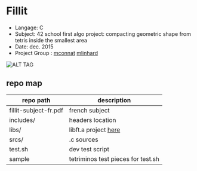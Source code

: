 # Fillit
- Langage: C
- Subject: 42 school first algo project: compacting geometric shape from tetris inside the smallest area
- Date: dec. 2015
- Project Group : <a href="https://github.com/Serealyuzz/" target="_blank" >mconnat</a> <a href="https://github.com/nesthub/" target="_blank" >mlinhard</a>

![ALT TAG](https://github.com/nesthub/c_fillit/raw/master/docs/fillit.png)

## repo map
| repo path | description |
| ------------- | ------------- |
| fillit-subject-fr.pdf	 | french subject				 |
| includes/			 | headers location						 |
| libs/				 | libft.a project <a href="https://github.com/nesthub/c_libft" target="_blank">here</a>				 |
| srcs/				 | .c sources							 |
| test.sh			 | dev test script						 |
| sample			 | tetriminos test pieces for test.sh	 |
